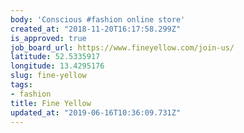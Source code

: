 ```yaml
---
body: 'Conscious #fashion online store'
created_at: "2018-11-20T16:17:58.299Z"
is_approved: true
job_board_url: https://www.fineyellow.com/join-us/
latitude: 52.5335917
longitude: 13.4295176
slug: fine-yellow
tags:
- fashion
title: Fine Yellow
updated_at: "2019-06-16T10:36:09.731Z"
---
```

